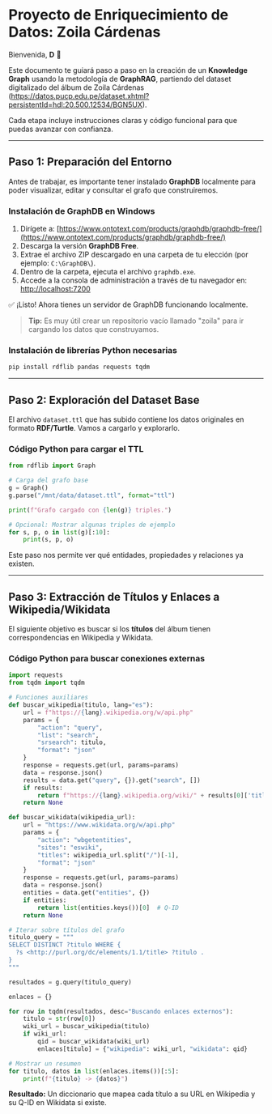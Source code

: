 # Proyecto de Enriquecimiento de Datos: Zoila Cárdenas

Bienvenida, **D** 💛

Este documento te guiará paso a paso en la creación de un **Knowledge Graph** usando la metodología de **GraphRAG**, partiendo del dataset digitalizado del álbum de Zoila Cárdenas (https://datos.pucp.edu.pe/dataset.xhtml?persistentId=hdl:20.500.12534/BGN5UX).

Cada etapa incluye instrucciones claras y código funcional para que puedas avanzar con confianza.

---

## Paso 1: Preparación del Entorno

Antes de trabajar, es importante tener instalado **GraphDB** localmente para poder visualizar, editar y consultar el grafo que construiremos.

### Instalación de GraphDB en Windows

1. Dirígete a: [https://www.ontotext.com/products/graphdb/graphdb-free/](https://www.ontotext.com/products/graphdb/graphdb-free/)
2. Descarga la versión **GraphDB Free**.
3. Extrae el archivo ZIP descargado en una carpeta de tu elección (por ejemplo: `C:\GraphDB\`).
4. Dentro de la carpeta, ejecuta el archivo `graphdb.exe`.
5. Accede a la consola de administración a través de tu navegador en: [http://localhost:7200](http://localhost:7200)

✅ ¡Listo! Ahora tienes un servidor de GraphDB funcionando localmente.

> **Tip:** Es muy útil crear un repositorio vacío llamado "zoila" para ir cargando los datos que construyamos.

### Instalación de librerías Python necesarias

```bash
pip install rdflib pandas requests tqdm
```

---

## Paso 2: Exploración del Dataset Base

El archivo `dataset.ttl` que has subido contiene los datos originales en formato **RDF/Turtle**. Vamos a cargarlo y explorarlo.

### Código Python para cargar el TTL

```python
from rdflib import Graph

# Carga del grafo base
g = Graph()
g.parse("/mnt/data/dataset.ttl", format="ttl")

print(f"Grafo cargado con {len(g)} triples.")

# Opcional: Mostrar algunas triples de ejemplo
for s, p, o in list(g)[:10]:
    print(s, p, o)
```

Este paso nos permite ver qué entidades, propiedades y relaciones ya existen.

---

## Paso 3: Extracción de Títulos y Enlaces a Wikipedia/Wikidata

El siguiente objetivo es buscar si los **títulos** del álbum tienen correspondencias en Wikipedia y Wikidata.

### Código Python para buscar conexiones externas

```python
import requests
from tqdm import tqdm

# Funciones auxiliares
def buscar_wikipedia(titulo, lang="es"):
    url = f"https://{lang}.wikipedia.org/w/api.php"
    params = {
        "action": "query",
        "list": "search",
        "srsearch": titulo,
        "format": "json"
    }
    response = requests.get(url, params=params)
    data = response.json()
    results = data.get("query", {}).get("search", [])
    if results:
        return f"https://{lang}.wikipedia.org/wiki/" + results[0]['title'].replace(" ", "_")
    return None

def buscar_wikidata(wikipedia_url):
    url = "https://www.wikidata.org/w/api.php"
    params = {
        "action": "wbgetentities",
        "sites": "eswiki",
        "titles": wikipedia_url.split("/")[-1],
        "format": "json"
    }
    response = requests.get(url, params=params)
    data = response.json()
    entities = data.get("entities", {})
    if entities:
        return list(entities.keys())[0]  # Q-ID
    return None

# Iterar sobre títulos del grafo
titulo_query = """
SELECT DISTINCT ?titulo WHERE {
  ?s <http://purl.org/dc/elements/1.1/title> ?titulo .
}
"""

resultados = g.query(titulo_query)

enlaces = {}

for row in tqdm(resultados, desc="Buscando enlaces externos"):
    titulo = str(row[0])
    wiki_url = buscar_wikipedia(titulo)
    if wiki_url:
        qid = buscar_wikidata(wiki_url)
        enlaces[titulo] = {"wikipedia": wiki_url, "wikidata": qid}

# Mostrar un resumen
for titulo, datos in list(enlaces.items())[:5]:
    print(f"{titulo} -> {datos}")
```

**Resultado:** Un diccionario que mapea cada título a su URL en Wikipedia y su Q-ID en Wikidata si existe.

